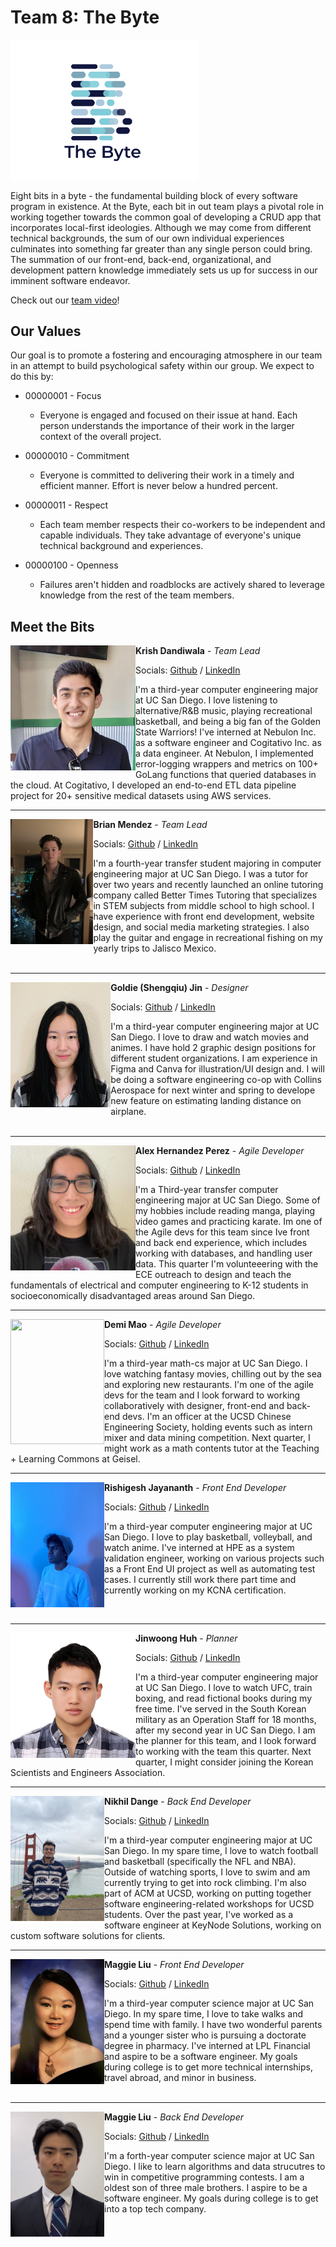 # Team 8: The Byte

<img src="/admin/branding/LOGO.png"
     alt="Team 8 Logo"
     width="300px"
     height=""/>
     
Eight bits in a byte - the fundamental building block of every software program in existence. At the Byte, each bit in out team plays a pivotal role in working together towards the common goal of developing a CRUD app that incorporates local-first ideologies. Although we may come from different technical backgrounds, the sum of our own individual experiences culminates into something far greater than any single person could bring. The summation of our front-end, back-end, organizational, and development pattern knowledge immediately sets us up for success in our imminent software endeavor. 

Check out our [team video](https://youtu.be/TWtL6K_9kgE)!

## Our Values 
Our goal is to promote a fostering and encouraging atmosphere in our team in an attempt to build psychological safety within our group. We expect to do this by: 

- 00000001 - Focus
  - Everyone is engaged and focused on their issue at hand. Each person understands the importance of their work in the larger context of the overall project. 

- 00000010 - Commitment
  - Everyone is committed to delivering their work in a timely and efficient manner. Effort is never below a hundred percent. 

- 00000011 - Respect
  - Each team member respects their co-workers to be independent and capable individuals. They take advantage of everyone's unique technical background and experiences.    

- 00000100 - Openness
  - Failures aren't hidden and roadblocks are actively shared to leverage knowledge from the rest of the team members. 

## Meet the Bits

<img src="photos/Krish.jpg" align="left" width="200" height="200">

**Krish Dandiwala** - *Team Lead*

Socials: [Github](https://github.com/kdandiwala) / [LinkedIn](https://www.linkedin.com/in/krish-dandiwala/)

I'm a third-year computer engineering major at UC San Diego. I love listening to alternative/R&B music, playing recreational basketball, and being a big fan of the Golden State Warriors! I've interned at Nebulon Inc. as a software engineer and Cogitativo Inc. as a data engineer. At Nebulon, I implemented error-logging wrappers and metrics on 100+ GoLang functions that queried databases in the cloud. At Cogitativo, I developed an end-to-end ETL data pipeline project for 20+ sensitive medical datasets using AWS services.

---

<img src="photos/BrianM.jpg" align="left" width="" height="200">

**Brian Mendez** - *Team Lead*

Socials: [Github](https://github.com/b1mendez) / [LinkedIn](https://www.linkedin.com/in/brian-mendez-2530801b0/)

I'm a fourth-year transfer student majoring in computer engineering major at UC San Diego. I was a tutor for over two years and recently launched an online tutoring company called Better Times Tutoring that specializes in STEM subjects from middle school to high school. I have experience with front end development, website design, and social media marketing strategies. I also play the guitar and engage in recreational fishing on my yearly trips to Jalisco Mexico. 
<br>
<br>

---

<img src="photos/Goldie.jpeg" align="left" width="" height="200">

**Goldie (Shengqiu) Jin** - *Designer*

Socials: [Github](https://github.com/sjin799) / [LinkedIn](https://www.linkedin.com/in/shengqiujin/)

 I'm a third-year computer engineering major at UC San Diego. I love to draw and watch movies and animes. I have hold 2 graphic design positions for different student organizations. I am experience in Figma and Canva for illustration/UI design and. I will be doing a software engineering co-op with Collins Aerospace for next winter and spring to develope new feature on estimating landing distance on airplane. 
<br>
<br>

---


<img src="photos/alex.png" align="left" width="200" height="200">

**Alex Hernandez Perez** - *Agile Developer*

Socials: [Github](https://github.com/anh010) / [LinkedIn](https://www.linkedin.com/in/alex-hernandez-perez-843371253/)

I'm a Third-year transfer computer engineering major at UC San Diego. Some of my hobbies include reading manga, playing video games and practicing karate. Im one of the Agile devs for this team since Ive front and back end experience, which includes working with databases, and handling user data. This quarter I'm volunteeering with the ECE outreach to design and teach the fundamentals of electrical and computer engineering to K-12 students in socioeconomically disadvantaged areas around San Diego.


---


<img src="photos/Demi.jpeg" align="left" width="150" height="200">

**Demi Mao** - *Agile Developer*

Socials: [Github](https://github.com/demimao) / [LinkedIn](https://www.linkedin.com/in/demi-mao-823208218/)

I'm a third-year math-cs major at UC San Diego. I love watching fantasy movies, chilling out by the sea and exploring new restaurants. I'm one of the agile devs for the team and I look forward to working collaboratively with designer, front-end and back-end devs. I'm an officer at the UCSD Chinese Engineering Society, holding events such as intern mixer and data mining competition. Next quarter, I might work as a math contents tutor at the Teaching + Learning Commons at Geisel.

---

<img src="photos/Rishi.jpg" align="left" width="" height="200">

**Rishigesh Jayananth** - *Front End Developer*

Socials: [Github](https://github.com/rjayanan) / [LinkedIn](https://www.linkedin.com/in/rishigesh-jayananth-024807243/)

I'm a third-year computer engineering major at UC San Diego. I love to play basketball, volleyball, and watch anime. I've interned at HPE as a system validation engineer, working on various projects such as a Front End UI project as well as automating test cases. I currently still work there part time and currently working on my KCNA certification.  

<br>

---

<img src="photos/Jinwoong.jpg" align="left" width="" height="200">

**Jinwoong Huh** - *Planner*

Socials: [Github](https://github.com/Jaywhuh) / [LinkedIn](https://www.linkedin.com/in/jinwoong-huh-009699197/)

I'm a third-year computer engineering major at UC San Diego. I love to watch UFC, train boxing, and read fictional books during my free time. I've served in the South Korean military as an Operation Staff for 18 months, after my second year in UC San Diego. I am the planner for this team, and I look forward to working with the team this quarter. Next quarter, I might consider joining the Korean Scientists and Engineers Association. 

___

<img src="photos/Nikhil.jpg" align="left" width="" height="200">

**Nikhil Dange** - *Back End Developer*

Socials: [Github](https://github.com/nik-dange) / [LinkedIn](https://www.linkedin.com/in/nsdange/)

I'm a third-year computer engineering major at UC San Diego. In my spare time, I love to watch football and basketball (specifically the NFL and NBA). Outside of watching sports, I love to swim and am currently trying to get into rock climbing. I'm also part of ACM at UCSD, working on putting together software engineering-related workshops for UCSD students. Over the past year, I've worked as a software engineer at KeyNode Solutions, working on custom software solutions for clients. 
<br>

___

<img src="photos/Maggie.jpg" align="left" width="" height="200">

**Maggie Liu** - *Front End Developer*

Socials: [Github](https://github.com/maggieliu123) / [LinkedIn](www.linkedin.com/in/maggie-liu-26aa53228)

I'm a third-year computer science major at UC San Diego. In my spare time, I love to take walks and spend time with family. I have two wonderful parents and a younger sister who is pursuing a doctorate degree in pharmacy. I've interned at LPL Financial and aspire to be a software engineer. My goals during college is to get more technical internships, travel abroad, and minor in business.
<br>
<br>

___

<img src="photos/Takuro.jpg" align="left" width="" height="200">

**Maggie Liu** - *Back End Developer*

Socials: [Github](https://github.com/audreyfishy) / [LinkedIn](https://www.linkedin.com/in/takuro-kitazawa-651b45214/)

I'm a forth-year computer science major at UC San Diego. I like to learn algorithms and data strucutres to win in competitive programming contests. I am a oldest son of three male brothers. I aspire to be a software engineer. My goals during college is to get into a top tech company.
<br>
<br>
